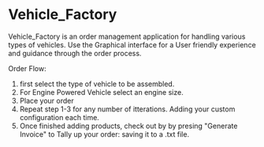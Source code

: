 # Vehicle_Factory

Vehicle_Factory is an order management application for handling various types of vehicles. 
Use the Graphical interface for a User friendly experience and guidance through the order process.

Order Flow:

1. first select the type of vehicle to be assembled.
2. For Engine Powered Vehicle select an engine size.
3. Place your order
4. Repeat step 1-3 for any number of itterations. 
   Adding your custom configuration each time.
5. Once finished adding products, check out by by presing "Generate Invoice" 
   to Tally up your order: saving it to a .txt file.